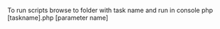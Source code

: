 To run scripts browse to folder with task name and run in console php [taskname].php [parameter name]

